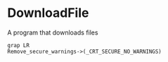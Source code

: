 # DownloadFile
A program that downloads files

```mermaid
grap LR
Remove_secure_warnings->(_CRT_SECURE_NO_WARNINGS)

```
